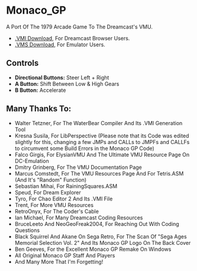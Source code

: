 # Monaco_GP
A Port Of The 1979 Arcade Game To The Dreamcast's VMU.

- [.VMI Download](https://github.com/Candle-Electric/Monaco_GP/raw/main/bin/MonacoGP.VMI), For Dreamcast Browser Users.
- [.VMS Download](https://github.com/Candle-Electric/Monaco_GP/raw/main/bin/MonacoGP.VMS), For Emulator Users.

## Controls
- **Directional Buttons:** Steer Left + Right
- **A Button:** Shift Between Low & High Gears
- **B Button:** Accelerate

## Many Thanks To:
- Walter Tetzner, For The WaterBear Compiler And Its .VMI Generation Tool
- Kresna Susila, For LibPerspective (Please note that its Code was edited slightly for this, changing a few JMPs and CALLs to JMPFs and CALLFs to circumvent some Build Errors in the Monaco GP Code)
- Falco Girgis, For ElysianVMU And The Ultimate VMU Resource Page On DC-Emulation
- Dmitry Grinberg, For The VMU Documentation Page
- Marcus Comstedt, For The VMU Resources Page And For Tetris.ASM (And It's "Random" Function)
- Sebastian Mihai, For RainingSquares.ASM
- Speud, For Dream Explorer
- Tyro, For Chao Editor 2 And Its .VMI File
- Trent, For More VMU Resources
- RetroOnyx, For The Coder's Cable
- Ian Michael, For Many Dreamcast Coding Resources
- BruceLeeto And NeoGeoFreak2004, For Reaching Out With Coding Questions
- Black Squirrel And Akane On Sega Retro, For The Scan Of "Sega Ages Memorial Selection Vol. 2" And Its Monaco GP Logo On The Back Cover
- Ben Geeves, For the Excellent Monaco GP Remake On Windows
- All Original Monaco GP Staff And Players
- And Many More That I'm Forgetting!
